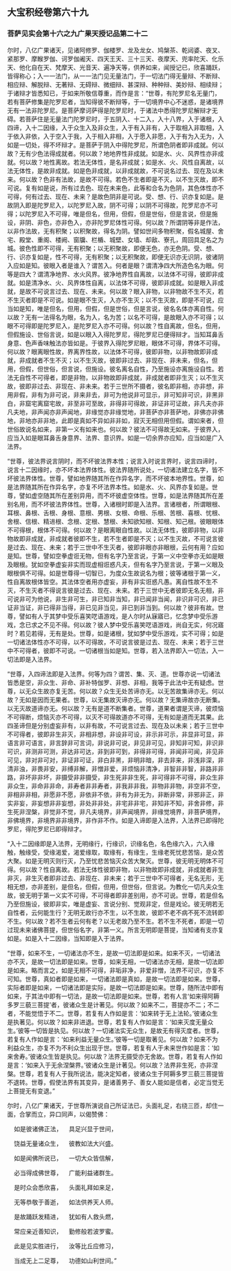 ## 大宝积经卷第六十九

### 菩萨见实会第十六之九广果天授记品第二十二

尔时，八亿广果诸天，见诸阿修罗、伽楼罗、龙及龙女、鸠槃茶、乾闼婆、夜叉、紧那罗、摩睺罗伽、诃罗伽阇天、四天王天、三十三天、夜摩天、兜率陀天、化乐天、他化自在天、梵摩天、光音天、遍净天等，供养如来，闻授记已，欣喜踊跃，皆得称心；入一一法门，从一一法门见无量法门，于一切法门得无量辩、不断辩、相应辩、解脱辩、无著辩、无碍辩、微细辩、甚深辩、种种辩、美妙辩、相续辩；于诸辩才皆悉知已，于如来所敬信尊重，而作是言：“世尊，有陀罗尼名无量门，若有菩萨修集是陀罗尼者，当知得彼不断辩等，于一切境界中心不迷惑，是诸境界无有一法非陀罗尼。是菩萨摩诃萨得是陀罗尼时，于诸法中悉得陀罗尼解辩才无碍。若菩萨住是无量法门陀罗尼时，于五阴入、十二入，入十八界，入于诸根，入四谛，入十二因缘，入于众生入及非众生，入于有入非有，入于取相入非取相，入于依入非依，入于空入于我，入于相入非相，入于愿入非愿，入于有为入无为，入如是一切处，得不坏辩才。是菩萨于阴入中得陀罗尼，所谓色阴者即非成就。何以故？无有少色法得成就者。何以故？地地界性非成就。如是水、火、风界性亦非成就。何以故？地性离故。若法无体性，是名非成就；如是水、火、风性自离故，以法无体性，是故非成就。如是色非成就，以非成就故，不可说名过去、现在及以未来。何以故？色非有法故，是故不可得。若色不生者即是不灭，以不生灭故，即不可说。复有如是说，所有过去色、现在未来色，此等和合名为色阴，其色体性亦不可得，何有过去、现在、未来？是故色阴非是可说。受、想、行、识亦复如是。是故阴入即是陀罗尼入，以陀罗尼入故，阴不可得；以阴不可得故，陀罗尼亦不可得；以陀罗尼入不可得，唯是但名，但用，但假，但是世俗，但是言说，但是施设，非阴、非色，亦非色入，亦非陀罗尼体性可得。何以故？所谓阴等非是作法，以非作法故，无有积聚；以积聚故，得名为阴。譬如世间多物积聚，假名城屋、舍宅、殿堂、重阁、楼阙、窗牖、栏楯、城壁、女墙、却敌、寮孔，周回具足名之为城。彼色性即不可得，无有积聚；以无积聚故，即便无色，亦无色阴。受、想、行、识亦复如是，性不可得，无有积聚；以无积聚故，即便无识亦无识阴，彼诸阴入应如是知。彼眼入者是谁入？谓苦入。何者是眼？谓清净四大所造色名为眼。何等是四大？谓清净地界、水火风界。彼净地界性自离故，以法体不可得，彼即非成就。如是清净水、火、风界体性自离，以法体不可得，彼即非成就。如是眼入非成就，是故不可说言过去、现在、未来。何以故？眼入非物，以非物故不生不灭，若不生灭者即是不可说。如是眼不生灭，入亦不生灭；以不生灭故，即是不可说，应当如是知，唯是但名，但用，但假，但是世俗，但是言说，彼名名体亦离自性。何以故？无有一法得名为眼，名为入，名为苦；以名不可得，是故眼入亦不可得；以眼不可得即是陀罗尼入，是陀罗尼入亦不可得。何以故？性自离故，但名，但用，但假施设、世俗言说，如是以眼入入得陀罗尼，得陀罗尼已便得辩才。当知耳鼻舌身意、色声香味触法亦皆如是。于彼界入得陀罗尼眼，眼体不可得，界体不可得。何以故？眼离眼性故，界离界性故，以法体不可得，彼即非物，以非物故即非成就，非成就者不生不灭；以不生灭故，彼即非过去、非现在、非未来，但名，但用，但假，但世俗，但言说，但施设。彼名离名自性，乃至施设亦离施设自性。若法无自性不可得者，即是非物，以非物故即非成就，非成就者即非生灭；以不生灭故，彼即非过去、非现在、非未来。若于三世所不摄者，彼名即非相，亦非想，非用非假，非有为非可说，非来非去，非可为他说非可显示，非可知非可识，非黑非白，非窟宅离窟宅故，非至非可至故，非得非可得故，非证非可证故，非凡夫亦非凡夫地，非声闻亦非声闻地，非缘觉亦非缘觉地，非菩萨亦非菩萨地，非佛亦非佛地，非地亦非非地，此即是真如不异如非非如，寂灭无相但用但假。谓如来者，但世俗故说名如来，非第一义有如来也。何以故？彼法不可得故无如来。于彼界入，应当入如是眼耳鼻舌身意界、法界、意识界。如是一切余界亦应知，应当如是广入法界。

“世尊，彼法界说言阴时，而不坏彼法界本性；说言入时说言界时，说言四谛时，说言十二因缘时，亦不坏本法界体性。彼法界随所说处，一切诸法建立名字，皆不坏彼法界体性。世尊，譬如地界随其所在作异名字，而不坏彼本地界性。世尊，如是法界随其所在作异名字，亦复不坏法界本性。如是水、火、风界亦复如是。世尊，譬如虚空随其所在差别异用，而不坏彼虚空体性。世尊，如是法界随其所在差别名用，而不坏彼法界体性。世尊，入诸根时即是入法界。言诸根者，所谓眼根、耳根、鼻根、舌根、身根、意根、男根、女根、命根、乐根、苦根、喜根、忧根、舍根、信根、精进根、念根、定根、慧根、未知欲知根、知根、知己根。彼眼眼体不可得根，根体不可得。何以故？是眼离眼自性故。以法无体性，彼即非物，以非物故即非成就，非成就者彼即不生，若不生者即是不灭；以不生灭故，不可说言彼是过去、现在、未来；若于三世中不生灭者，彼即非眼亦非眼根，云何有用？应如是知。世尊，譬如空拳虚诳无物，但有名字乃至言说，于第一义中空拳亦无如是眼及眼根。犹如空拳虚妄非实而现虚相诳惑凡夫，但有名字乃至言说，于第一义眼及眼根俱不可得。如是世尊得一切智已，为度众生故说名为根；彼等诸根于第一义，性自离故根体皆空。其法体空者用亦虚妄，非有非实诳惑凡愚。离自性故不生不灭，不生灭者不得说言彼是过去、现在、未来。若于三世中无者彼即无名无相，非可说非可为他说，非生非可生，非已知非当知，非已闻非当闻，非识非可识，非已证非当证，非已得非当得，非已见非当见，非已到非当到。何以故？彼非有故。世尊，譬如有人于其梦中受乐喜笑呓语游戏，是人尔时从寐寤已，忆念梦中受乐游戏，念已求之不见不得。何以故？彼人梦中受乐喜笑呓语游戏，尚自无实，何况寤时？若见若得，无有是处。世尊，如是诸根，犹如梦中受乐游戏，实不可得；如是一切诸法体性亦不可得，以不可得故，不可说言彼是过去、现在、未来；若于三世中不可得者，彼即不可说。一切诸根当如是知。世尊，若入法界即入一切法，入一切法即是入法界。

“世尊，入四谛法即是入法界。何等为四？谓苦、集、灭、道。世尊亦说一切诸法皆悉是空，非众生、非命、非补特伽罗、非想、非相，我等于此法中无有疑虑。世尊，以无众生故亦复无苦。何以故？众生无处苦谛亦无。以无苦故集谛亦无。何以故？无如是因而无果者。世尊，以无集故灭谛亦无。何以故？无集谛故亦无断集。以无灭故道谛亦无。何以故？无有是道不断集者。世尊，道果者谓是灭谛，彼烦恼不可得断，烦恼灭亦不可得，以灭不可得故道亦不可得，无有如是道而无其果。此四圣谛但是分别虚妄非有，以非有故，不可说言过去、现在及以未来；若于三世中不可得者，彼即非生非灭，非相非想，非设非可设，非示非可示，非显非可显，非语言非可语言，非言辞非可言词，非说非可说，非见非可见，非知非可知，非识非可识，非测非可测，非达非可达，非到非可到，非得非可得，非闻非可闻，非见非可见，非对非可对，非证非可证，非白非黑，非明非暗，非去非来，非浅非深，非清非浊，非畏非安，非缚非解，非憎非爱，非烦恼非清净，非智非非智，非路非非路，非坏非非坏，非摄受非非摄受，非生死非非生死，非可得非不可得，非众生非非众生，非命非非命，非寿者非非寿者，非我非非我，非物非非物，非空非不空，非相非非相，非愿非不愿，非依非不依，非有为非无为，非断非常，非邪非正，非实非妄，非妄想非非妄想，非处非非处，非宅非非宅，非知非不知，非舍非修，非生死非涅槃，非觉非不觉，非凡夫境界，非声闻境界，非缘觉境界，非菩萨境界，非佛境界，非境界非非境界，非作非不作。如是入谛即是入法界，入法界已即得陀罗尼，得陀罗尼已即得辩才。

“入十二因缘即是入法界，无明缘行，行缘识，识缘名色，名色缘六入，六入缘触，触缘受，受缘渴爱，渴爱缘取，取缘有，有缘生，生缘老死忧悲苦恼，是众苦大聚。如是无明灭则行灭，乃至忧悲苦恼灭众苦大聚灭。世尊，彼无明无明体不可得。何以故？性自离故。若法无体性彼即非物，以非物故即非成就，非成就者非生非灭，非生灭者即非过去、非现在、非未来；若于三世中不可得者，无名无形，无相无想，亦非差别，是但名，但假，但用，但世俗，但言说。为教化一切凡夫众生故，彼无明于第一义实不可得，不可得者即非差别用，亦不可说。世尊，若是但名乃至但施设，彼即非实，唯是虚妄、言说分别、觉观非定，但是戏论。彼无明若无自性者，云何能生行？无明无故行亦不生，以不生故，彼即不老不病不死不流转即不生。何以故？若不生者云何有老？以无老故乃至不生。若不生不死者，即是一切过现未来诸佛菩提，但世俗名字，非第一义。所言无明即是菩提，当知诸有支亦复如是。如是入十二因缘，当知即是入于法界。

“世尊，如来不生，一切诸法亦不生，是故一切法即是如来。如来不灭，一切诸法亦不灭，是故一切法即是如来。世尊，如来无相，一切诸法亦无相，是故一切法即是如来。略而言之，如是无相不可得，非垢非净，非爱非憎，法界不可识，亦复不可知。世尊，真如者即是如来，一切诸法即是真如，是故一切法即是如来。世尊，实际者即是如来，一切诸法即是实际，是故一切法即是如来。世尊，随所法中即有如来，于其法中即有一切法，是故一切法即是如来。世尊，若有人言‘如来得阿耨多罗三藐三菩提’者，彼诸众生是计著见。何以故？如来不二，菩提亦不二；不二者，不能觉悟于不二。世尊，若复有人作如是言：‘如来转于无上法轮。’彼诸众生是执著见。何以故？如来非进退。世尊，若复有人作如是言：‘如来灭度无量众生。’彼等一切皆是执见。何以故？一切诸法实无众生，是故无有得灭度者。世尊，若复有人作如是言：‘如来利益无量众生。’彼等一切是取著见。何以故？如来不为利益众生，亦复不为不利众生出现于世。世尊，若复有人于未来世作如是言：‘如来舍寿。’彼诸众生皆是执见。何以故？法界无摄受亦无舍故。世尊，若复有人作如是言：‘如来入于无余涅槃界。’彼诸众生是计著见。何以故？法界非生死，亦非涅槃。世尊，若复有人于我所说法，能决定知者，彼诸众生于阿耨多罗三藐三菩提皆不退转。世尊，假使法界有其变异，是诸善男子、善女人能如是信者，必定当觉无上菩提无有变退。”

尔时，八亿广果诸天，于世尊所演说自己所证法已，头面礼足，右绕三匝，却住一面，合掌而立，异口同声，以偈赞佛：
  
&nbsp;&nbsp;&nbsp;&nbsp;如是彼诸佛正法，&nbsp;&nbsp;&nbsp;&nbsp;具足兴显于世间，

&nbsp;&nbsp;&nbsp;&nbsp;饶益无量诸众生，&nbsp;&nbsp;&nbsp;&nbsp;彼教如法大兴盛。

&nbsp;&nbsp;&nbsp;&nbsp;如是闻佛所说已，&nbsp;&nbsp;&nbsp;&nbsp;一切大众皆信解，

&nbsp;&nbsp;&nbsp;&nbsp;必当得成佛世尊，&nbsp;&nbsp;&nbsp;&nbsp;广能利益诸群生。

&nbsp;&nbsp;&nbsp;&nbsp;是时众会悉欣喜，&nbsp;&nbsp;&nbsp;&nbsp;头面礼拜如来足，

&nbsp;&nbsp;&nbsp;&nbsp;无等恭敬于善逝，&nbsp;&nbsp;&nbsp;&nbsp;如法供养天人师。

&nbsp;&nbsp;&nbsp;&nbsp;是故踊跃发精进，&nbsp;&nbsp;&nbsp;&nbsp;犹如有人救头燃，

&nbsp;&nbsp;&nbsp;&nbsp;常应亲近善知识，&nbsp;&nbsp;&nbsp;&nbsp;勤修般若波罗蜜。

&nbsp;&nbsp;&nbsp;&nbsp;此是见实胜进行，&nbsp;&nbsp;&nbsp;&nbsp;汝等比丘应修习，

&nbsp;&nbsp;&nbsp;&nbsp;当成无上二足尊，&nbsp;&nbsp;&nbsp;&nbsp;功德如山利世间。”

